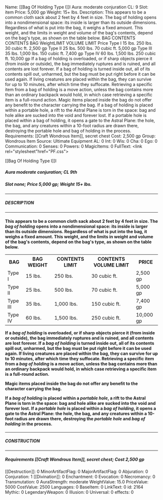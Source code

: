 Name: [[Bag Of Holding Type I]]I
Aura: moderate conjuration
CL: 9
Slot: item
Price: 5,000 gp
Weight: 15+ lbs.
Description: This appears to be a common cloth sack about 2 feet by 4 feet in size. The bag of holding opens into a nondimensional space: its inside is larger than its outside dimensions. Regardless of what is put into the bag, it weighs a fixed amount. This weight, and the limits in weight and volume of the bag's contents, depend on the bag's type, as shown on the table below. BAG CONTENTS CONTENTS BAG WeightLIMIT VOLUME LIMIT Price Type I 15 lbs. 250 lbs. 30 cubic ft. 2,500 gp Type II 25 lbs. 500 lbs. 70 cubic ft. 5,000 gp Type III 35 lbs. 1,000 lbs. 150 cubic ft. 7,400 gp Type IV 60 lbs. 1,500 lbs. 250 cubic ft. 10,000 gp If a bag of holding is overloaded, or if sharp objects pierce it (from inside or outside), the bag immediately ruptures and is ruined, and all contents are lost forever. If a bag of holding is turned inside out, all of its contents spill out, unharmed, but the bag must be put right before it can be used again. If living creatures are placed within the bag, they can survive for up to 10 minutes, after which time they suffocate. Retrieving a specific item from a bag of holding is a move action, unless the bag contains more than an ordinary backpack would hold, in which case retrieving a specific item is a full-round action. Magic items placed inside the bag do not offer any benefit to the character carrying the bag. If a bag of holding is placed within a portable hole, a rift to the Astral Plane is torn in the space: bag and hole alike are sucked into the void and forever lost. If a portable hole is placed within a bag of holding, it opens a gate to the Astral Plane: the hole, the bag, and any creatures within a 10-foot radius are drawn there, destroying the portable hole and bag of holding in the process.
Requirements: [[Craft Wondrous Item]], secret chest
Cost: 2,500 gp
Group: Wondrous Item
Source: Ultimate Equipment
AL: 0
Int: 0
Wis: 0
Cha: 0
Ego: 0
Communication: 0
Senses: 0
Powers: 0
MagicItems: 0
FullText: <link rel="stylesheet"href="PF.css"><div class="heading"><p class="alignleft">[[Bag Of Holding Type I]]I</p><div style="clear: both;"></div></div><div><h5><b>Aura </b>moderate conjuration; <b>CL </b>9th</h5><h5><b>Slot </b>none; <b>Price </b>5,000 gp; <b>Weight </b>15+ lbs.</h5></div><hr/><div><h5><b>DESCRIPTION</b></h5></div><hr/><div><h4><p>This appears to be a common cloth sack about 2 feet by 4 feet in size. The <i>bag of holding</i> opens into a nondimensional space: its inside is larger than its outside dimensions. Regardless of what is put into the bag, it weighs a fixed amount. This weight, and the limits in weight and volume of the bag's contents, depend on the bag's type, as shown on the table below. </p> <table><tr><th>BAG</th><th>BAG WEIGHT</th><th>CONTENTS LIMIT</th><th>CONTENTS VOLUME LIMIT</th><th>PRICE</th></tr><tr><td>Type I</td><td>15 lbs.</td><td>250 lbs.</td><td>30 cubic ft.</td><td>2,500 gp</td></tr><tr><td>Type II</td><td>25 lbs.</td><td>500 lbs.</td><td>70 cubic ft.</td><td>5,000 gp</td></tr><tr><td>Type III</td><td>35 lbs.</td><td>1,000 lbs.</td><td>150 cubic ft.</td><td>7,400 gp</td></tr><tr><td>Type IV</td><td>60 lbs.</td><td>1,500 lbs.</td><td>250 cubic ft.</td><td>10,000 gp</td></tr></table> <p>If a <i>bag of holding</i> is overloaded, or if sharp objects pierce it (from inside or outside), the bag immediately ruptures and is ruined, and all contents are lost forever. If a <i>bag of holding</i> is turned inside out, all of its contents spill out, unharmed, but the bag must be put right before it can be used again. If living creatures are placed within the bag, they can survive for up to 10 minutes, after which time they suffocate. Retrieving a specific item from a <i>bag of holding</i> is a move action, unless the bag contains more than an ordinary backpack would hold, in which case retrieving a specific item is a full-round action. </p><p>Magic items placed inside the bag do not offer any benefit to the character carrying the bag. </p><p>If a <i>bag of holding</i> is placed within a <i>portable hole</i>, a rift to the Astral Plane is torn in the space: bag and hole alike are sucked into the void and forever lost. If a <i>portable hole</i> is placed within a <i>bag of holding</i>, it opens a gate to the Astral Plane: the hole, the bag, and any creatures within a 10-foot radius are drawn there, destroying the <i>portable hole</i> and <i>bag of holding</i> in the process.</p></h4></div><hr/><div><h5><b>CONSTRUCTION</b></h5></div><hr/><div><h5><b>Requirements </b>[[Craft Wondrous Item]], <i>secret chest</i>; <b>Cost </b>2,500 gp</h5></div>
[[Destruction]]: 0
MinorArtifactFlag: 0
MajorArtifactFlag: 0
Abjuration: 0
Conjuration: 1
[[Divination]]: 0
Enchantment: 0
Evocation: 0
Necromancy: 0
Transmutation: 0
AuraStrength: moderate
WeightValue: 15.0
PriceValue: 5000
CostValue: 2500
Languages: 0
BaseItem: 0
LinkText: 0
id: 2164
Mythic: 0
LegendaryWeapon: 0
Illusion: 0
Universal: 0
effects: 0
